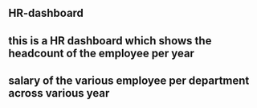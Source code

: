## HR-dashboard
## this is a HR dashboard which shows the headcount of the employee per year
## salary of the various employee per department across various year
